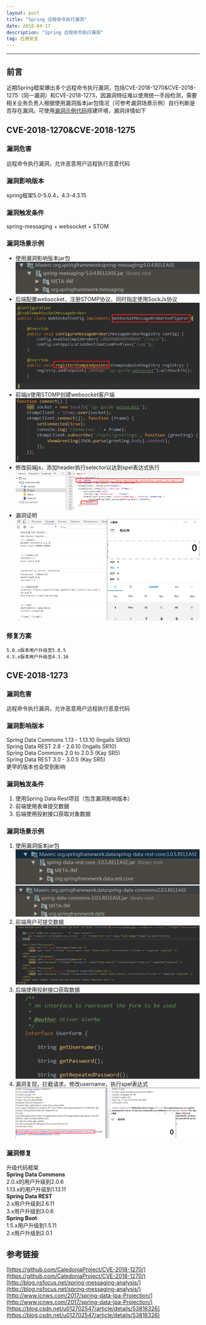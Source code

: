 ```yaml
---
layout: post
title: "Spring 远程命令执行漏洞"
date: 2018-04-17
description: "Spring 远程命令执行漏洞"
tag: 应用安全
---
```


------
## 前言
近期Spring框架爆出多个远程命令执行漏洞，包括CVE-2018-1270&CVE-2018-1275（同一漏洞）和CVE-2018-1273，因漏洞特征难以使用统一手段检测，需要相关业务负责人根据使用漏洞版本jar包情况（可参考漏洞场景示例）自行判断是否存在漏洞。可使用[漏洞示例代码](/images/extra/Spring_rce_demo.zip)搭建环境，漏洞详情如下
## CVE-2018-1270&CVE-2018-1275  
### 漏洞危害
远程命令执行漏洞，允许恶意用户远程执行恶意代码
### 漏洞影响版本
spring框架5.0-5.0.4，4.3-4.3.15
### 漏洞触发条件
spring-messaging + websocket + STOM
### 漏洞场景示例
* 使用漏洞影响版本jar包
![](/images/posts/app_sec/spring_messging_vuln_jar.png)
* 后端配置websocket，注册STOMP协议，同时指定使用SockJs协议
![](/images/posts/app_sec/spring_messging_websocket.png)
* 前端js使用STOMP创建websocket客户端
![](/images/posts/app_sec/spring_messging_js.png)
* 修改前端js，添加header执行selector以达到spel表达式执行
![](/images/posts/app_sec/spring_messging_modefy_js.png)
* 漏洞证明
![](/images/posts/app_sec/spring_messging_verify.png)
### 修复方案
```
5.0.x版本用户升级至5.0.5
4.3.x版本用户升级至4.3.16
```

## CVE-2018-1273
### 漏洞危害
远程命令执行漏洞，允许恶意用户远程执行恶意代码
### 漏洞影响版本
Spring Data Commons 1.13 - 1.13.10 (Ingalls SR10)  
Spring Data REST 2.6 - 2.6.10 (Ingalls SR10)  
Spring Data Commons 2.0 to 2.0.5 (Kay SR5)  
Spring Data REST 3.0 - 3.0.5 (Kay SR5)  
更早的版本也会受到影响  
### 漏洞触发条件
1. 使用Spring Data Rest项目（包含漏洞影响版本）
2. 前端使用表单提交数据
3. 后端使用投射接口获取对象数据

### 漏洞场景示例
1. 使用漏洞版本jar包  
![](/images/posts/app_sec/spring_data_vuln_jar1.png)
![](/images/posts/app_sec/spring_data_vuln_jar2.png)
2. 前端用户可提交数据
![](/images/posts/app_sec/spring_data_form.png)
3. 后端使用投射接口获取数据
![](/images/posts/app_sec/spring_data_interface.png)
4. 漏洞复现，拦截请求，修改username，执行spel表达式
![](/images/posts/app_sec/spring_data_verify.png)

### 漏洞修复
升级代码框架  
**Spring Data Commons**  
2.0.x的用户升级到2.0.6  
1.13.x的用户升级到1.13.11  
**Spring Data REST**  
2.x用户升级到2.6.11  
3.x用户升级到3.0.6  
**Spring Boot**  
1.5.x用户升级到1.5.11  
2.x用户升级到2.0.1  
## 参考链接
[https://github.com/CaledoniaProject/CVE-2018-1270/](https://github.com/CaledoniaProject/CVE-2018-1270/)  
[http://blog.nsfocus.net/spring-messaging-analysis/](http://blog.nsfocus.net/spring-messaging-analysis/)  
[http://www.icnws.com/2017/spring-data-jpa-Projection/](http://www.icnws.com/2017/spring-data-jpa-Projection/)  
[https://blog.csdn.net/u012702547/article/details/53816326](https://blog.csdn.net/u012702547/article/details/53816326)